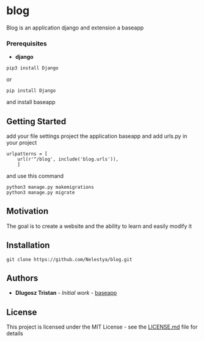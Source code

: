 # blog

Blog is an application django and extension a baseapp

### Prerequisites

* **django**

```
pip3 install Django
```
or
```
pip install Django
```

and install baseapp

## Getting Started
add your file settings project the application baseapp
and add urls.py in your project

```
urlpatterns = [
    url(r'^/blog', include('blog.urls')),
    ]
```

and use this command

```
python3 manage.py makemigrations
python3 manage.py migrate
``` 

## Motivation
The goal is to create a website and the ability to learn and easily modify it

## Installation

```
git clone https://github.com/Nelestya/blog.git
```

## Authors
* **Dlugosz Tristan** - *Initial work* - [baseapp](https://github.com/Nelestya/blog)

## License

This project is licensed under the MIT License - see the [LICENSE.md](https://github.com/Nelestya/blog/blob/master/LICENSE) file for details
